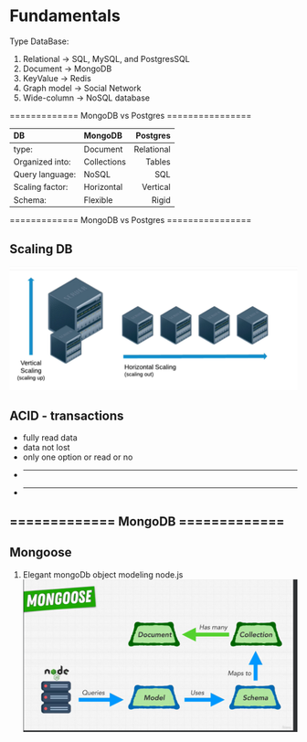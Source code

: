 # Fundamentals

Type DataBase:

1. Relational -> SQL, MySQL, and PostgresSQL
2. Document -> MongoDB
3. KeyValue -> Redis
4. Graph model -> Social Network
5. Wide-column -> NoSQL database

============= MongoDB vs Postgres ================

|  DB             | MongoDB     | Postgres      |
| :---            |    :----    |       ---:    |
| type:           | Document    |  Relational   |
| Organized into: | Collections |  Tables       |
| Query language: | NoSQL       |  SQL          |
| Scaling factor: | Horizontal  |  Vertical     |
| Schema:         | Flexible    |  Rigid        |

============= MongoDB vs Postgres ================

## Scaling DB

![Scaling](Scaling.png)

## ACID - transactions

- fully read data
- data not lost
- only one option or read or no
- ___
- ___

## ============= MongoDB =============

## Mongoose

1. Elegant mongoDb object modeling node.js
![Mongoose model](image.png)
